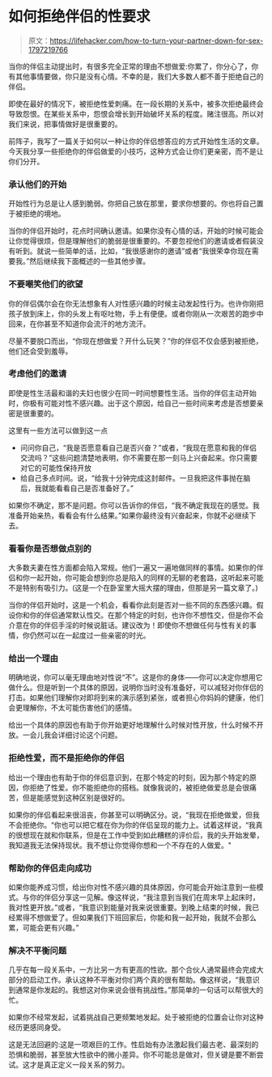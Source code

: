 # 如何拒绝伴侣的性要求

> 原文：<https://lifehacker.com/how-to-turn-your-partner-down-for-sex-1797219766>

当你的伴侣主动提出时，有很多完全正常的理由不想做爱:你累了，你分心了，你有其他事情要做，你只是没有心情。不幸的是，我们大多数人都不善于拒绝自己的伴侣。



即使在最好的情况下，被拒绝性爱刺痛。在一段长期的关系中，被多次拒绝最终会导致怨恨。在某些关系中，怨恨会增长到开始破坏关系的程度。赌注很高。所以对我们来说，把事情做好是很重要的。

前阵子，我写了一篇关于如何以一种让你的伴侣想答应的方式开始性生活的文章。今天我分享一些拒绝你的伴侣做爱的小技巧，这种方式会让你们更亲密，而不是让你们分开。

### 承认他们的开始

开始性行为总是让人感到脆弱。你把自己放在那里，要求你想要的。你也将自己置于被拒绝的境地。

当你的伴侣开始时，花点时间确认邀请。如果你没有心情的话，开始的时候可能会让你觉得很烦，但是理解他们的脆弱是很重要的。不要忽视他们的邀请或者假装没有听到。就说一些简单的话，比如，“我很感谢你的邀请”或者“我很荣幸你现在需要我。”然后继续我下面概述的一些其他步骤。

### 不要嘲笑他们的欲望

你的伴侣偶尔会在你无法想象有人对性感兴趣的时候主动发起性行为。也许你刚把孩子放到床上，你的头发上有呕吐物，手上有便便。或者你刚从一次艰苦的跑步中回来，在你甚至不知道你会流汗的地方流汗。

尽量不要脱口而出，“你现在想做爱？开什么玩笑？”你的伴侣不仅会感到被拒绝，他们还会受到羞辱。

### 考虑他们的邀请

即使是性生活最和谐的夫妇也很少在同一时间想要性生活。当你的伴侣主动开始时，你极有可能对性不感兴趣。出于这个原因，给自己一些时间来考虑是否想要亲密是很重要的。

这里有一些方法可以做到这一点

*   问问你自己，“我是否愿意看自己是否兴奋？”或者，“我现在愿意和我的伴侣交流吗？”这些问题清楚地表明，你不需要在那一刻马上兴奋起来。你只需要对它的可能性保持开放
*   给自己多点时间。说，“给我十分钟完成这封邮件。一旦我把这件事抛在脑后，我就能看看自己是否准备好了。”

如果你不确定，那不是问题。你可以告诉你的伴侣，“我不确定我现在的感觉。我准备开始亲热，看看会有什么结果。”如果你最终没有兴奋起来，你就不必继续下去。

### 看看你是否想做点别的

大多数夫妻在性方面都会陷入常规。他们一遍又一遍地做同样的事情。如果你的伴侣和你一起开始，你可能会想到你总是陷入的同样的无聊的老套路，这听起来可能不是特别有吸引力。(这是一个在卧室里大摇大摆的理由，但那是另一篇文章了。)

当你的伴侣开始时，这是一个机会，看看你此刻是否对一些不同的东西感兴趣。假设你和你的伴侣通常默认性交。在那个特定的时刻，也许你不想性交，但是你不会介意在你的伴侣手淫的时候说脏话。建议改为！即使你不想做任何与性有关的事情，你仍然可以在一起度过一些亲密的时光。

### 给出一个理由

明确地说，你可以毫无理由地对性说“不”。这是你的身体——你可以决定你想用它做什么。但是听到一个具体的原因，说明你当时没有准备好，可以减轻对你伴侣的打击。如果他们理解你对即将到来的演示感到紧张，或者担心你妈妈的健康，他们会更理解你，不太可能伤害他们的感情。

给出一个具体的原因也有助于你开始更好地理解什么时候对性开放，什么时候不开放。一会儿我会详细讨论这个问题。

### 拒绝性爱，而不是拒绝你的伴侣

给出一个理由也有助于你的伴侣意识到，在那个特定的时刻，因为那个特定的原因，你拒绝了性爱。你不能拒绝你的搭档。就像我说的，被拒绝做爱总是会很痛苦，但是能感觉到这种区别是很好的。

如果你的伴侣看起来很沮丧，你甚至可以明确区分。说，“我现在拒绝做爱，但我不会拒绝你。“你也可以把它框在你为你的伴侣呈现的能力上。试着这样说，“我真的很想现在就和你联系，但是在工作中受到如此糟糕的评价后，我的头开始发晕，我知道我无法保持现状。我不想让你觉得你想和一个不存在的人做爱。"

### 帮助你的伴侣走向成功

如果你能养成习惯，给出你对性不感兴趣的具体原因，你可能会开始注意到一些模式。与你的伴侣分享这一见解。像这样说，“我注意到当我们在周末早上起床时，我对性更开放。”或者，“我意识到能量对我来说很重要。到晚上结束的时候，我已经累得不想做爱了。但如果我们下班回家后，你能和我一起开始，我就不会那么累，可能会更有兴趣。”

### 解决不平衡问题

几乎在每一段关系中，一方比另一方有更高的性欲。那个合伙人通常最终会完成大部分的启动工作。承认这种不平衡对你们两个真的很有帮助。像这样说，“我意识到通常是你发起的。我想这对你来说会很有挑战性。”那简单的一句话可以帮很大的忙。

如果你不经常发起，试着挑战自己更频繁地发起。处于被拒绝的位置会让你对这种经历更感同身受。

这是无法回避的:这是一项艰巨的工作。性启始有办法激起我们最古老、最深刻的恐惧和脆弱，甚至放大性欲中的微小差异。你不可能总是做对，但关键是要不断尝试。这才是真正定义一段关系的努力。